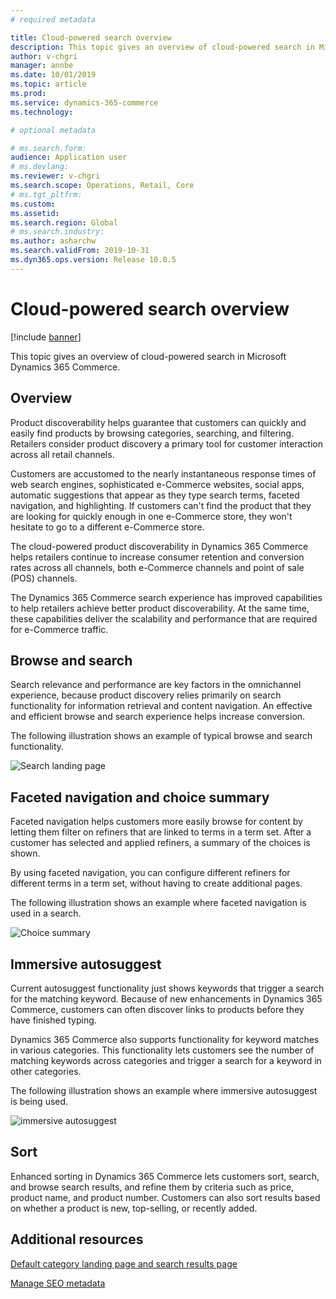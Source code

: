 ```yaml
---
# required metadata

title: Cloud-powered search overview
description: This topic gives an overview of cloud-powered search in Microsoft Dynamics 365 Commerce.
author: v-chgri
manager: annbe
ms.date: 10/01/2019
ms.topic: article
ms.prod: 
ms.service: dynamics-365-commerce
ms.technology: 

# optional metadata

# ms.search.form: 
audience: Application user
# ms.devlang: 
ms.reviewer: v-chgri
ms.search.scope: Operations, Retail, Core
# ms.tgt_pltfrm: 
ms.custom: 
ms.assetid: 
ms.search.region: Global
# ms.search.industry: 
ms.author: asharchw
ms.search.validFrom: 2019-10-31
ms.dyn365.ops.version: Release 10.0.5
---
```


# Cloud-powered search overview


[!include [banner](includes/banner.md)]

This topic gives an overview of cloud-powered search in Microsoft Dynamics 365 Commerce.

## Overview

Product discoverability helps guarantee that customers can quickly and easily find products by browsing categories, searching, and filtering. Retailers consider product discovery a primary tool for customer interaction across all retail channels.

Customers are accustomed to the nearly instantaneous response times of web search engines, sophisticated e-Commerce websites, social apps, automatic suggestions that appear as they type search terms, faceted navigation, and highlighting. If customers can't find the product that they are looking for quickly enough in one e-Commerce store, they won't hesitate to go to a different e-Commerce store.

The cloud-powered product discoverability in Dynamics 365 Commerce helps retailers continue to increase consumer retention and conversion rates across all channels, both e-Commerce channels and point of sale (POS) channels.

The Dynamics 365 Commerce search experience has improved capabilities to help retailers achieve better product discoverability. At the same time, these capabilities deliver the scalability and performance that are required for e-Commerce traffic.

## Browse and search

Search relevance and performance are key factors in the omnichannel experience, because product discovery relies primarily on search functionality for information retrieval and content navigation. An effective and efficient browse and search experience helps increase conversion.

The following illustration shows an example of typical browse and search functionality.

![Search landing page](./media/SearchLanding.png)

## Faceted navigation and choice summary 

Faceted navigation helps customers more easily browse for content by letting them filter on refiners that are linked to terms in a term set. After a customer has selected and applied refiners, a summary of the choices is shown. 

By using faceted navigation, you can configure different refiners for different terms in a term set, without having to create additional pages. 

The following illustration shows an example where faceted navigation is used in a search.

![Choice summary](./media/ChoiceSummary.png)

## Immersive autosuggest

Current autosuggest functionality just shows keywords that trigger a search for the matching keyword. Because of new enhancements in Dynamics 365 Commerce, customers can often discover links to products before they have finished typing.

Dynamics 365 Commerce also supports functionality for keyword matches in various categories. This functionality lets customers see the number of matching keywords across categories and trigger a search for a keyword in other categories.

The following illustration shows an example where immersive autosuggest is being used.

![immersive autosuggest](./media/ImmersiveAutoSuggestUX.png)

## Sort

Enhanced sorting in Dynamics 365 Commerce lets customers sort, search, and browse search results, and refine them by criteria such as price, product name, and product number. Customers can also sort results based on whether a product is new, top-selling, or recently added.

## Additional resources

[Default category landing page and search results page](category-search-page-overview.md)

[Manage SEO metadata](manage-seo-metadata.md)
